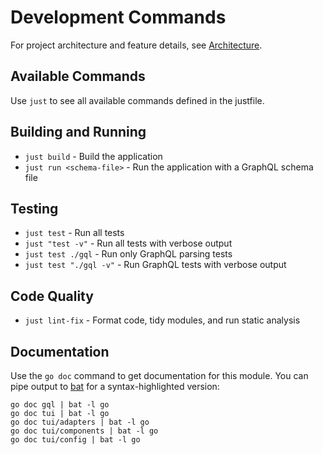 # Development Commands

For project architecture and feature details, see [Architecture](architecture.md).

## Available Commands
Use `just` to see all available commands defined in the justfile.

## Building and Running
- `just build` - Build the application
- `just run <schema-file>` - Run the application with a GraphQL schema file

## Testing
- `just test` - Run all tests
- `just "test -v"` - Run all tests with verbose output
- `just test ./gql` - Run only GraphQL parsing tests
- `just test "./gql -v"` - Run GraphQL tests with verbose output

## Code Quality
- `just lint-fix` - Format code, tidy modules, and run static analysis

## Documentation
Use the `go doc` command to get documentation for this module. You can pipe output to
[bat](https://github.com/sharkdp/bat) for a syntax-highlighted version:
```
go doc gql | bat -l go
go doc tui | bat -l go
go doc tui/adapters | bat -l go
go doc tui/components | bat -l go
go doc tui/config | bat -l go
```
